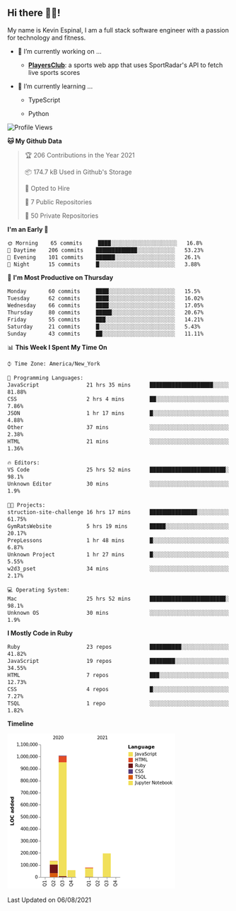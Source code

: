 ## Hi there 👋🏽!

My name is Kevin Espinal, I am a full stack software engineer with a passion for technology and fitness.

- 🔭 I’m currently working on ...

     - **[PlayersClub](https://playersclub.herokuapp.com/#/)**: a sports web app that uses SportRadar's API to fetch live sports scores

- 🌱 I’m currently learning ...

     - TypeScript
     
     - Python
     
<!--START_SECTION:waka-->
![Profile Views](http://img.shields.io/badge/Profile%20Views-0-blue)

**🐱 My Github Data** 

> 🏆 206 Contributions in the Year 2021
 > 
> 📦 174.7 kB Used in Github's Storage 
 > 
> 💼 Opted to Hire
 > 
> 📜 7 Public Repositories 
 > 
> 🔑 50 Private Repositories  
 > 
**I'm an Early 🐤** 

```text
🌞 Morning    65 commits     ████░░░░░░░░░░░░░░░░░░░░░   16.8% 
🌆 Daytime    206 commits    █████████████░░░░░░░░░░░░   53.23% 
🌃 Evening    101 commits    ██████░░░░░░░░░░░░░░░░░░░   26.1% 
🌙 Night      15 commits     █░░░░░░░░░░░░░░░░░░░░░░░░   3.88%

```
📅 **I'm Most Productive on Thursday** 

```text
Monday       60 commits     ████░░░░░░░░░░░░░░░░░░░░░   15.5% 
Tuesday      62 commits     ████░░░░░░░░░░░░░░░░░░░░░   16.02% 
Wednesday    66 commits     ████░░░░░░░░░░░░░░░░░░░░░   17.05% 
Thursday     80 commits     █████░░░░░░░░░░░░░░░░░░░░   20.67% 
Friday       55 commits     ███░░░░░░░░░░░░░░░░░░░░░░   14.21% 
Saturday     21 commits     █░░░░░░░░░░░░░░░░░░░░░░░░   5.43% 
Sunday       43 commits     ██░░░░░░░░░░░░░░░░░░░░░░░   11.11%

```


📊 **This Week I Spent My Time On** 

```text
⌚︎ Time Zone: America/New_York

💬 Programming Languages: 
JavaScript               21 hrs 35 mins      ████████████████████░░░░░   81.88% 
CSS                      2 hrs 4 mins        ██░░░░░░░░░░░░░░░░░░░░░░░   7.86% 
JSON                     1 hr 17 mins        █░░░░░░░░░░░░░░░░░░░░░░░░   4.88% 
Other                    37 mins             ░░░░░░░░░░░░░░░░░░░░░░░░░   2.38% 
HTML                     21 mins             ░░░░░░░░░░░░░░░░░░░░░░░░░   1.36%

🔥 Editors: 
VS Code                  25 hrs 52 mins      ████████████████████████░   98.1% 
Unknown Editor           30 mins             ░░░░░░░░░░░░░░░░░░░░░░░░░   1.9%

🐱‍💻 Projects: 
struction-site-challenge 16 hrs 17 mins      ███████████████░░░░░░░░░░   61.75% 
GymRatsWebsite           5 hrs 19 mins       █████░░░░░░░░░░░░░░░░░░░░   20.17% 
PrepLessons              1 hr 48 mins        █░░░░░░░░░░░░░░░░░░░░░░░░   6.87% 
Unknown Project          1 hr 27 mins        █░░░░░░░░░░░░░░░░░░░░░░░░   5.55% 
w2d3_pset                34 mins             ░░░░░░░░░░░░░░░░░░░░░░░░░   2.17%

💻 Operating System: 
Mac                      25 hrs 52 mins      ████████████████████████░   98.1% 
Unknown OS               30 mins             ░░░░░░░░░░░░░░░░░░░░░░░░░   1.9%

```

**I Mostly Code in Ruby** 

```text
Ruby                     23 repos            ██████████░░░░░░░░░░░░░░░   41.82% 
JavaScript               19 repos            ████████░░░░░░░░░░░░░░░░░   34.55% 
HTML                     7 repos             ███░░░░░░░░░░░░░░░░░░░░░░   12.73% 
CSS                      4 repos             █░░░░░░░░░░░░░░░░░░░░░░░░   7.27% 
TSQL                     1 repo              ░░░░░░░░░░░░░░░░░░░░░░░░░   1.82%

```


**Timeline**

![Chart not found](https://raw.githubusercontent.com/espinalk212/espinalk212/main/charts/bar_graph.png) 


 Last Updated on 06/08/2021
<!--END_SECTION:waka-->


<!--
**espinalk212/espinalk212** is a ✨ _special_ ✨ repository because its `README.md` (this file) appears on your GitHub profile.

Here are some ideas to get you started:

- 🔭 I’m currently working on ...
- 🌱 I’m currently learning ...
- 👯 I’m looking to collaborate on ...
- 🤔 I’m looking for help with ...
- 💬 Ask me about ...
- 📫 How to reach me: ...
- 😄 Pronouns: ...
- ⚡ Fun fact: ...
-->
